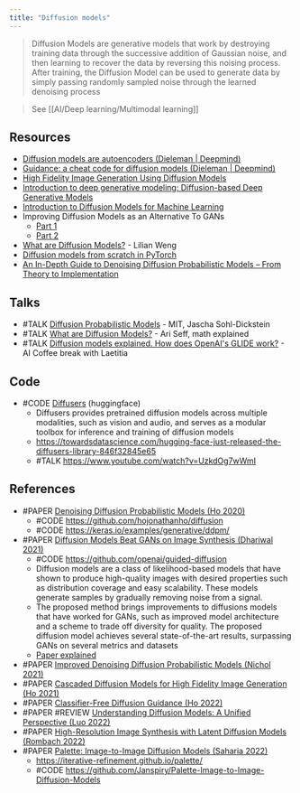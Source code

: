 ```yaml
---
title: "Diffusion models"
---
```


> Diffusion Models are generative models that work by destroying training data through the successive addition of Gaussian noise, and then learning to recover the data by reversing this noising process. After training, the Diffusion Model can be used to generate data by simply passing randomly sampled noise through the learned denoising process

> See [[AI/Deep learning/Multimodal learning]]

## Resources
- [Diffusion models are autoencoders (Dieleman | Deepmind)](https://benanne.github.io/2022/01/31/diffusion.html "Diffusion models are autoencoders")
- [Guidance: a cheat code for diffusion models (Dieleman | Deepmind)](https://benanne.github.io/2022/05/26/guidance.html "Guidance: a cheat code for diffusion models")
- [High Fidelity Image Generation Using Diffusion Models](http://ai.googleblog.com/2021/07/high-fidelity-image-generation-using.html "High Fidelity Image Generation Using Diffusion Models")
- [Introduction to deep generative modeling: Diffusion-based Deep Generative Models](https://jmtomczak.github.io/blog/10/10_ddgms_lvm_p2.html)
- [Introduction to Diffusion Models for Machine Learning](https://www.assemblyai.com/blog/diffusion-models-for-machine-learning-introduction/)
- Improving Diffusion Models as an Alternative To GANs
	- [Part 1](https://developer.nvidia.com/blog/improving-diffusion-models-as-an-alternative-to-gans-part-1/)
	- [Part 2](https://developer.nvidia.com/blog/improving-diffusion-models-as-an-alternative-to-gans-part-2/)
- [What are Diffusion Models?](https://lilianweng.github.io/posts/2021-07-11-diffusion-models/) - Lilian Weng
- [Diffusion models from scratch in PyTorch](https://www.youtube.com/watch?v=a4Yfz2FxXiY)
- [An In-Depth Guide to Denoising Diffusion Probabilistic Models – From Theory to Implementation](https://learnopencv.com/denoising-diffusion-probabilistic-models/)

## Talks
- #TALK [Diffusion Probabilistic Models](https://www.youtube.com/watch?v=XCUlnHP1TNM) - MIT, Jascha Sohl-Dickstein
- #TALK [What are Diffusion Models?](https://www.youtube.com/watch?v=fbLgFrlTnGU) - Ari Seff, math explained
- #TALK [Diffusion models explained. How does OpenAI's GLIDE work?](https://www.youtube.com/watch?v=344w5h24-h8) - AI Coffee break with Laetitia

## Code
- #CODE [Diffusers](https://github.com/huggingface/diffusers) (huggingface)
	- Diffusers provides pretrained diffusion models across multiple modalities, such as vision and audio, and serves as a modular toolbox for inference and training of diffusion models
	- https://towardsdatascience.com/hugging-face-just-released-the-diffusers-library-846f32845e65
	- #TALK https://www.youtube.com/watch?v=UzkdOg7wWmI

## References
- #PAPER [Denoising Diffusion Probabilistic Models (Ho 2020)](https://arxiv.org/pdf/2006.11239)
	- #CODE https://github.com/hojonathanho/diffusion
	- #CODE https://keras.io/examples/generative/ddpm/
- #PAPER [Diffusion Models Beat GANs on Image Synthesis (Dhariwal 2021)](https://arxiv.org/abs/2105.05233v3)
	- #CODE https://github.com/openai/guided-diffusion
	- Diffusion models are a class of likelihood-based models that have shown to produce high-quality images with desired properties such as distribution coverage and easy scalability. These models generate samples by gradually removing noise from a signal.
	- The proposed method brings improvements to diffusions models that have worked for GANs, such as improved model architecture and a scheme to trade off diversity for quality. The proposed diffusion model achieves several state-of-the-art results, surpassing GANs on several metrics and datasets
	- [Paper explained](https://www.youtube.com/watch?v=W-O7AZNzbzQ)
- #PAPER [Improved Denoising Diffusion Probabilistic Models (Nichol 2021)](https://arxiv.org/abs/2102.09672)
- #PAPER [Cascaded Diffusion Models for High Fidelity Image Generation (Ho 2021)](https://cascaded-diffusion.github.io/)
- #PAPER [Classifier-Free Diffusion Guidance (Ho 2022)](https://arxiv.org/pdf/2207.12598)
- #PAPER #REVIEW [Understanding Diffusion Models: A Unified Perspective (Luo 2022)](https://arxiv.org/pdf/2208.11970)
- #PAPER [High-Resolution Image Synthesis with Latent Diffusion Models (Rombach 2022)](https://arxiv.org/abs/2112.10752)
- #PAPER [Palette: Image-to-Image Diffusion Models (Saharia 2022)](https://arxiv.org/pdf/2111.05826)
	- https://iterative-refinement.github.io/palette/
	- #CODE https://github.com/Janspiry/Palette-Image-to-Image-Diffusion-Models